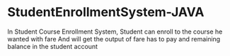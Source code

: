 # StudentEnrollmentSystem-JAVA

In Student Course Enrollment System, Student can enroll to the course he wanted with fare 
And will get the output of fare has to pay and remaining balance in the student account
